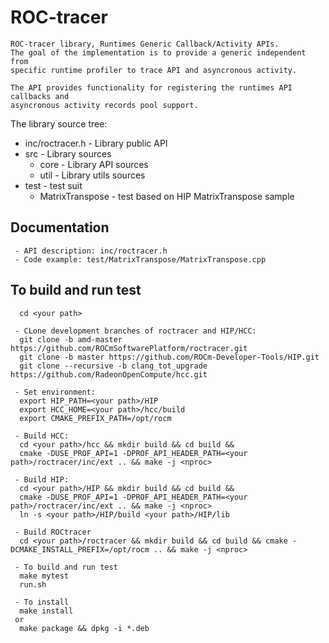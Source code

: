 # ROC-tracer
```
ROC-tracer library, Runtimes Generic Callback/Activity APIs.
The goal of the implementation is to provide a generic independent from
specific runtime profiler to trace API and asyncronous activity.

The API provides functionality for registering the runtimes API callbacks and
asyncronous activity records pool support.
```

The library source tree:
 - inc/roctracer.h - Library public API
 - src  - Library sources
   - core - Library API sources
   - util - Library utils sources
 - test - test suit
   - MatrixTranspose - test based on HIP MatrixTranspose sample

## Documentation
```
 - API description: inc/roctracer.h
 - Code example: test/MatrixTranspose/MatrixTranspose.cpp
```

## To build and run test
```
  cd <your path>

 - CLone development branches of roctracer and HIP/HCC:
  git clone -b amd-master https://github.com/ROCmSoftwarePlatform/roctracer.git
  git clone -b master https://github.com/ROCm-Developer-Tools/HIP.git
  git clone --recursive -b clang_tot_upgrade https://github.com/RadeonOpenCompute/hcc.git

 - Set environment:
  export HIP_PATH=<your path>/HIP
  export HCC_HOME=<your path>/hcc/build
  export CMAKE_PREFIX_PATH=/opt/rocm

 - Build HCC:
  cd <your path>/hcc && mkdir build && cd build &&
  cmake -DUSE_PROF_API=1 -DPROF_API_HEADER_PATH=<your path>/roctracer/inc/ext .. && make -j <nproc>
  
 - Build HIP:
  cd <your path>/HIP && mkdir build && cd build &&
  cmake -DUSE_PROF_API=1 -DPROF_API_HEADER_PATH=<your path>/roctracer/inc/ext .. && make -j <nproc>
  ln -s <your path>/HIP/build <your path>/HIP/lib
  
 - Build ROCtracer
  cd <your path>/roctracer && mkdir build && cd build && cmake -DCMAKE_INSTALL_PREFIX=/opt/rocm .. && make -j <nproc>

 - To build and run test
  make mytest
  run.sh
  
 - To install
  make install
 or
  make package && dpkg -i *.deb
```
